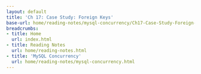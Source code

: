```yaml
---
layout: default
title: 'Ch 17: Case Study: Foreign Keys'
base-url: home/reading-notes/mysql-concurrency/Ch17-Case-Study-Foreign-Keys.html
breadcrumbs:
- title: Home
  url: index.html
- title: Reading Notes
  url: home/reading-notes.html
- title: 'MySQL Concurrency'
  url: home/reading-notes/mysql-concurrency.html
---
```


